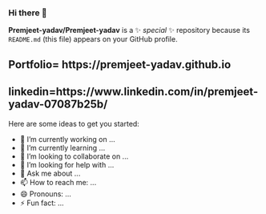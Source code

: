 ### Hi there 👋

**Premjeet-yadav/Premjeet-yadav** is a ✨ _special_ ✨ repository because its `README.md` (this file) appears on your GitHub profile.
<h2>Portfolio= https://premjeet-yadav.github.io</h2>
<h2>linkedin=https://www.linkedin.com/in/premjeet-yadav-07087b25b/</h2>

Here are some ideas to get you started:

- 🔭 I’m currently working on ...
- 🌱 I’m currently learning ...
- 👯 I’m looking to collaborate on ...
- 🤔 I’m looking for help with ...
- 💬 Ask me about ...
- 📫 How to reach me: ...
- 😄 Pronouns: ...
- ⚡ Fun fact: ...
